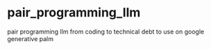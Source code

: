 # pair_programming_llm
pair programming llm from coding to technical debt to use on google generative palm

